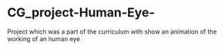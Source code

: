 # CG_project-Human-Eye-
Project which was a part of the curriculum with show an animation of the working of an human eye
